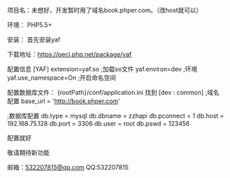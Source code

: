 项目名：未想好，开发暂时用了域名book.phper.com。（改host就可以）

环境：
PHP5.5+

安装：
首先安装yaf

下载地址：https://pecl.php.net/package/yaf

配置信息
[YAF]
extension=yaf.so ;加载so文件
yaf.environ=dev ;环境
yaf.use_namespace=On ;开启命名空间

配置数据库文件：
{rootPath}/conf/application.ini
找到
[dev : common]
;域名配置
base_url = 'http://book.phper.com'

;数据库配置
db.type = mysql
db.dbname = zzhapi
db.pconnect = 1
db.host = 192.168.75.128
db.port = 3306
db.user = root
db.pswd = 123456

配置就好


敬请期待新功能

邮箱：532207815@qq.com
QQ:532207815
